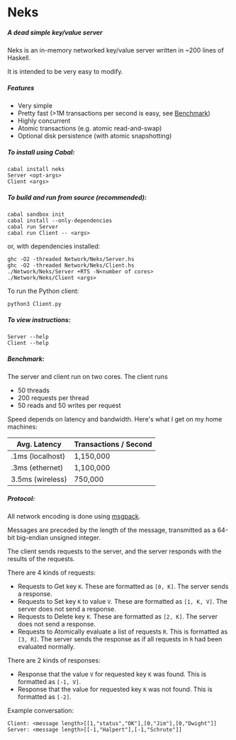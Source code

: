 Neks
=======

##### A dead simple key/value server

Neks is an in-memory networked key/value server written in ~200 lines of Haskell.

It is intended to be very easy to modify.

##### Features

- Very simple
- Pretty fast (>1M transactions per second is easy, see [Benchmark](#benchmark))
- Highly concurrent 
- Atomic transactions (e.g. atomic read-and-swap)
- Optional disk persistence (with atomic snapshotting)

##### To install using Cabal:

    cabal install neks
    Server <opt-args>
    Client <args>

##### To build and run from source (recommended):

    cabal sandbox init
    cabal install --only-dependencies
    cabal run Server
    cabal run Client -- <args>

or, with dependencies installed:

    ghc -O2 -threaded Network/Neks/Server.hs
    ghc -O2 -threaded Network/Neks/Client.hs
    ./Network/Neks/Server +RTS -N<number of cores>
    ./Network/Neks/Client <args>

To run the Python client:

    python3 Client.py

##### To view instructions:

    Server --help
    Client --help

##### Benchmark:

The server and client run on two cores. The client runs

- 50 threads
- 200 requests per thread
- 50 reads and 50 writes per request

Speed depends on latency and bandwidth. Here's what I get on my home machines:

| Avg. Latency | Transactions / Second |
---------------|------------------------
| .1ms (localhost)  | 1,150,000 |
| .3ms (ethernet) | 1,100,000 |
| 3.5ms (wireless) | 750,000 |

##### Protocol:

All network encoding is done using [msgpack](http://msgpack.org).

Messages are preceded by the length of the message, transmitted as a 
64-bit big-endian unsigned integer.

The client sends requests to the server, and the server responds with the results of the requests.

There are 4 kinds of requests:

- Requests to Get key `K`. These are formatted as `[0, K]`. The server sends a response.
- Requests to Set key `K` to value `V`. These are formatted as `[1, K, V]`. The server does not send a response.
- Requests to Delete key `K`. These are formatted as `[2, K]`. The server does not send a response.
- Requests to Atomically evaluate a list of requests `R`. This is formatted as `[3, R]`. The server sends the response as if all requests in `R` had been evaluated normally.

There are 2 kinds of responses:

- Response that the value `V` for requested key `K` was found. This is formatted as `[-1, V]`.
- Response that the value for requested key `K` was not found. This is formatted as `[-2]`.

Example conversation:

    Client: <message length>[[1,"status","OK"],[0,"Jim"],[0,"Dwight"]]
    Server: <message length>[[-1,"Halpert"],[-1,"Schrute"]]
